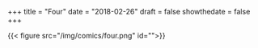 +++
title = "Four"
date = "2018-02-26"
draft = false
showthedate = false
+++

{{< figure src="/img/comics/four.png" id="">}}